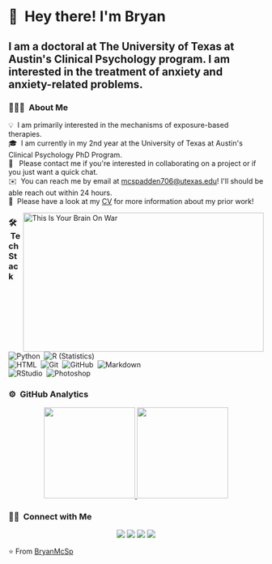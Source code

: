 # 👋 &nbsp;Hey there! I'm Bryan

## I am a doctoral at The University of Texas at Austin's Clinical Psychology program. I am interested in the treatment of anxiety and anxiety-related problems. 

### 👨🏻‍💻 &nbsp;About Me

💡 &nbsp;I am primarily interested in the mechanisms of exposure-based therapies.\
🎓 &nbsp;I am currently in my 2nd year at the University of Texas at Austin's Clinical Psychology PhD Program.\
💬 &nbsp; Please contact me if you're interested in collaborating on a project or if you just want a quick chat.\
✉️ &nbsp;You can reach me by email at mcspadden706@utexas.edu! I'll should be able reach out within 24 hours.\
📄 &nbsp;Please have a look at my [CV]([https://drive.google.com/file/d/1H5j6G9moyJsu2_NZgwPk3Np1XwaK3Osb/view?usp=sharing](https://docs.google.com/document/d/1y6erGrn6N_LBC568vviqFDLnVKFsX7Me/edit?usp=sharing&ouid=100735416266850361049&rtpof=true&sd=true)) for more information about my prior work!

<img alt="This Is Your Brain On War" src="https://taskandpurpose.com/app/uploads/2020/11/image-placeholder-title-295.gif" align="right" width ="475" height ="275"/>

### 🛠 &nbsp;Tech Stack

![Python](https://img.shields.io/badge/-Python-333333?style=flat&logo=python)&nbsp;
![R (Statistics)](https://img.shields.io/badge/-R-333333?style=flat&logo=R&logoColor=276DC3)\
![HTML](https://img.shields.io/badge/-HTML-333333?style=flat&logo=HTML5)&nbsp;
![Git](https://img.shields.io/badge/-Git-333333?style=flat&logo=git)&nbsp;
![GitHub](https://img.shields.io/badge/-GitHub-333333?style=flat&logo=github)&nbsp;
![Markdown](https://img.shields.io/badge/-Markdown-333333?style=flat&logo=markdown)\
![RStudio](https://img.shields.io/badge/-RStudio-333333?style=flat&logo=rstudio)&nbsp;
![Photoshop](https://img.shields.io/badge/-Photoshop-333333?style=flat&logo=adobe-photoshop)&nbsp;

### ⚙️ &nbsp;GitHub Analytics

<p align="center">
<a href="https://github.com/BryanMcSp">
  <img height="180em" src="https://github-readme-stats-eight-theta.vercel.app/api?username=BryanMcSp&show_icons=true&theme=vue-dark&include_all_commits=true&count_private=true" />
  <img height="180em" src="https://github-readme-stats-eight-theta.vercel.app/api/top-langs/?username=BryanMcSp&layout=compact&exclude_lang=java+r&theme=vue-dark" />
</a>
</p>

### 🤝🏻 &nbsp;Connect with Me

<p align="center">
<a href=https://www.linkedin.com/in/bryan-mcspadden-b91b63173/><img src="https://img.shields.io/badge/-BryanMcSpadden-0077B5?style=flat-square&logo=Linkedin&logoColor=white"/></a>
<a href="mailto:mcspadden706@gmail.com"><img src="https://img.shields.io/badge/-mcspadden706@gmail.com-D14836?style=flat-square&logo=Gmail&logoColor=white"/></a>
<a href="https://instagram.com/andrewbryanryan"><img src="https://img.shields.io/badge/-@andrewbryanryan-E4405F?style=flat-square&logo=Instagram&logoColor=white"/></a>
<a href="https://facebook.com/BryanMcSp"><img src="https://img.shields.io/badge/-@BryanMcSp-1877F2?style=flat-square&logo=Facebook&logoColor=white"/></a>


⭐️ From [BryanMcSp](https://github.com/BryanMcSp)

